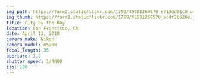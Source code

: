 ```yaml
---
img_path: https://farm2.staticflickr.com/1759/40581269570_e913dd91c0_o.jpg
img_thumb: https://farm2.staticflickr.com/1759/40581269570_ac4f7b520e.jpg
title: City by the Bay
location: San Francisco, CA
date: April 13, 2018
camera_make: Nikon
camera_model: D5200
focal_length: 35
aperture: 1.8
shutter_speed: 1/4000
iso: 100
---
```



